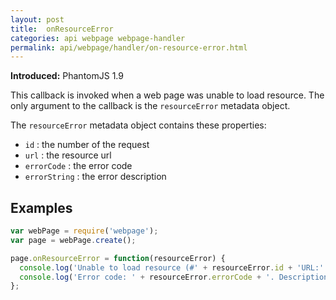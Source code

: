 ```yaml
---
layout: post
title:  onResourceError
categories: api webpage webpage-handler
permalink: api/webpage/handler/on-resource-error.html
---
```


**Introduced:** PhantomJS 1.9

This callback is invoked when a web page was unable to load resource. The only argument to the callback is the `resourceError` metadata object.

The `resourceError` metadata object contains these properties:

* `id`          : the number of the request
* `url`         : the resource url
* `errorCode`   : the error code
* `errorString` : the error description

## Examples

```javascript
var webPage = require('webpage');
var page = webPage.create();

page.onResourceError = function(resourceError) {
  console.log('Unable to load resource (#' + resourceError.id + 'URL:' + resourceError.url + ')');
  console.log('Error code: ' + resourceError.errorCode + '. Description: ' + resourceError.errorString);
};
```








